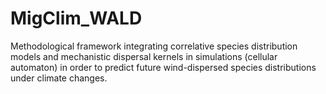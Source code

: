 # MigClim_WALD
Methodological framework integrating correlative species distribution models and mechanistic dispersal kernels in simulations (cellular automaton) in order to predict future wind-dispersed species distributions under climate changes.
